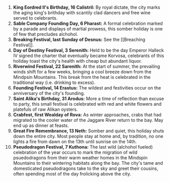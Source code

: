 1. **King Eordred II's Birthday, 16 Calistril:** By royal dictate, the city marks the aging king's brithday with scantily clad dancers and free wine served to celebrants.
2. **Sable Company Founding Day, 6 Pharast:** A formal celebration marked by a parade and displays of martial prowess, this somber holiday is one of few that precludes alchohol.
3. **Breaking Festival, last Sunday of Desnus:** See the [[Breaching Festival]].
4. **Day of Destiny Festival, 3 Serenith:** Held to be the day Emperor Halleck IV signed the charter that eventually became Korvosa, celebrants of this holiday toast the city's health with cheap but abundant liquor.
5. **Riverwind Festival, 22 Sarenith:** At the start of summer, the prevailing winds shift for a few weeks, bringing a cool breeze down from the Mindpsin Mountains. This break from the heat is celebrated in the traditional way (i.e. drinking to excess).
6. **Founding Festival, 14 Erastus:** The wildest and festivities occur on the anniversary of the city's founding.
7. **Saint Alika's Birthday, 31 Arodus:** More a time of reflection than excuse to party, this small festival is celebrated with red and white flowers and platefuls of raw Alikan oysters.
8. **Crabfest, first Wealday of Rova:** As winter approaches, crabs that had migrated to the cooler water of the Jaggare River return to the bay. May end up as dinner at feasts.
9. **Great Fire Remembrance, 13 Neth:** Somber and quiet, this holiday shuts down the entire city. Most people stay at home and, by tradition, no one lights a fire from dawn on the 13th until sunrise on the 14th.
10. **Pseudodragon Festival, 7 Kuthona:** The last wild (alchohol fueled) celebration of the year occurs to mark the migration of wild psuedodragons from their warm weather homes in the Mindspin Mountains to their wintering habitats along the bay. The city's tame and domesticated pseudodragons take to the sky and greet their cousins, often spending most of the day frolicking above the city.
